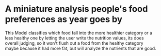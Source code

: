 # A miniature analysis people's food preferences as year goes by
This Model classifies which food fall into the more healthier category or a less healthy one by letting the user write the nutrition values, its does overall judging, so it won't flush out a food from the healthy category maybe because it had more fat, but will analyze the nutrients that are good.
